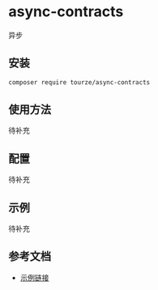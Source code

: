 # async-contracts

异步

## 安装

```bash
composer require tourze/async-contracts
```

## 使用方法

待补充

## 配置

待补充

## 示例

待补充

## 参考文档

- [示例链接](https://example.com)
